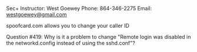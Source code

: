 Sec+ Instructor: West Goewey
Phone: 864-346-2275
Email: westgoewey@gmail.com

spoofcard.com allows you to change your caller ID

Question #419:
Why is it a problem to change "Remote login was disabled in the networkd.config instead of using the sshd.conf"?